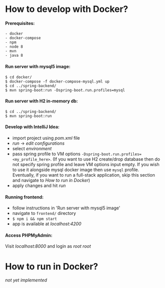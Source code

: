 # How to develop with Docker?

#### Prerequisites:
    - docker
    - docker-compose
    - npm
    - node 8
    - mvn
    - java 8

#### Run server with mysql5 image:
```
$ cd docker/
$ docker-compose -f docker-compose-mysql.yml up
$ cd ../spring-backend/
$ mvn spring-boot:run -Dspring-boot.run.profiles=mysql
```

#### Run server with H2 in-memory db:
```
$ cd ../spring-backend/
$ mvn spring-boot:run
```

#### Develop with IntelliJ Idea:
- import project using _pom.xml_ file
- _run_ -> _edit configurations_
- select _environment_
- pass spring profile to VM options `-Dspring-boot.run.profiles=<my_profile_here>`. (If you want to use H2 create/drop database then do not specify spring profile and leave VM options input empty. If you wish to use it alongside mysql docker image then use `mysql` profile. Eventually, if you want to run a full-stack application, skip this section and navigate to _How to run in Docker_)
- apply changes and hit _run_

#### Running frontend:
- follow instructions in 'Run server with mysql5 image'
- navigate to `frontend/` directory
- `$ npm i && npm start`
- app is available at _localhost:4200_

#### Access PHPMyAdmin:
Visit _localhost:8000_ and login as *root* *root*

# How to run in Docker?

_not yet implemented_
